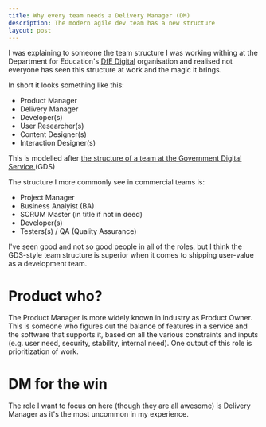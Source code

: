 ```yaml
---
title: Why every team needs a Delivery Manager (DM)
description: The modern agile dev team has a new structure
layout: post
---
```


I was explaining to someone the team structure I was working withing at the
Department for Education's [DfE Digital](https://dfedigital.blog.gov.uk/)
organisation and realised not everyone has seen this structure at work and the
magic it brings.


In short it looks something like this:

* Product Manager
* Delivery Manager
* Developer(s)
* User Researcher(s)
* Content Designer(s)
* Interaction Designer(s)

This is modelled after [the structure of a team at the Government Digital
Service
](https://www.gov.uk/service-manual/the-team/what-each-role-does-in-service-team)(GDS)

The structure I more commonly see in commercial teams is:

* Project Manager
* Business Analyist (BA)
* SCRUM Master (in title if not in deed)
* Developer(s)
* Testers(s) / QA (Quality Assurance)

I've seen good and not so good people in all of the roles, but I think the
GDS-style team structure is superior when it comes to shipping user-value as a
development team.

# Product who?

The Product Manager is more widely known in industry as Product Owner. This is
someone who figures out the balance of features in a service and the software
that supports it, based on all the various constraints and inputs (e.g. user
need, security, stability, internal need). One output of this role is
prioritization of work.

# DM for the win

The role I want to focus on here (though they are all awesome) is Delivery
Manager as it's the most uncommon in my experience. 
